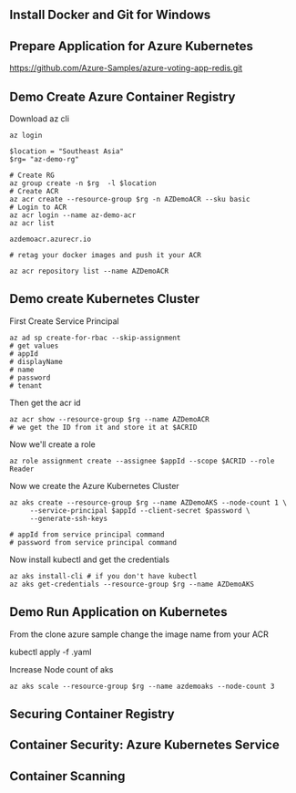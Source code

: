 

## Install Docker and Git for Windows

## Prepare Application for Azure Kubernetes

https://github.com/Azure-Samples/azure-voting-app-redis.git

## Demo Create Azure Container Registry

Download az cli 

```az cli
az login 

$location = "Southeast Asia"
$rg= "az-demo-rg"

# Create RG 
az group create -n $rg  -l $location
# Create ACR 
az acr create --resource-group $rg -n AZDemoACR --sku basic 
# Login to ACR 
az acr login --name az-demo-acr 
az acr list

azdemoacr.azurecr.io

# retag your docker images and push it your ACR 

az acr repository list --name AZDemoACR

```

## Demo create Kubernetes Cluster

First Create Service Principal 

```
az ad sp create-for-rbac --skip-assignment
# get values 
# appId
# displayName
# name 
# password
# tenant 

```

Then get the acr id
```
az acr show --resource-group $rg --name AZDemoACR
# we get the ID from it and store it at $ACRID
```

Now we'll create a role
```
az role assignment create --assignee $appId --scope $ACRID --role Reader 
```

Now we create the Azure Kubernetes Cluster 
```
az aks create --resource-group $rg --name AZDemoAKS --node-count 1 \
     --service-principal $appId --client-secret $password \
     --generate-ssh-keys 

# appId from service principal command
# password from service principal command
```

Now install kubectl and get the credentials 
```
az aks install-cli # if you don't have kubectl 
az aks get-credentials --resource-group $rg --name AZDemoAKS 
```


## Demo Run Application on Kubernetes 
From the clone azure sample change the image name from your ACR 

kubectl apply -f .yaml 


Increase Node count of aks 

```
az aks scale --resource-group $rg --name azdemoaks --node-count 3
```


## Securing Container Registry

## Container Security: Azure Kubernetes Service 

## Container Scanning






